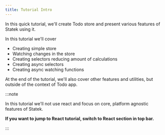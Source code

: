 ```yaml
---
title: Tutorial Intro
---
```


In this quick tutorial, we'll create Todo store and present various features of Statek using it.

In this tutorial we'll cover

- Creating simple store
- Watching changes in the store
- Creating selectors reducing amount of calculations
- Creating async selectors
- Creating async watching functions

At the end of the tutorial, we'll also cover other features and utilities, but outside of the context of Todo app.

:::note

In this tutorial we'll not use react and focus on core, platform agnostic features of Statek.

**If you want to jump to React tutorial, switch to React section in top bar.**

:::
